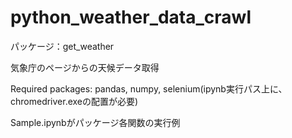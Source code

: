 # python_weather_data_crawl

パッケージ：get_weather

気象庁のページからの天候データ取得

Required packages: pandas, numpy, selenium(ipynb実行パス上に、chromedriver.exeの配置が必要)

Sample.ipynbがパッケージ各関数の実行例
